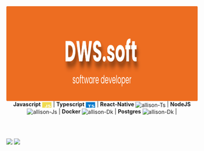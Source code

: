 <img align="center" alt="dws.soft" height="250" width="1290" src="./panel-logo.png" />

<div style="display: inline_block" align="center">
  <b>Javascript</b>
  <img align="center" alt="allison-Js" height="15" width="25" src="https://raw.githubusercontent.com/devicons/devicon/master/icons/javascript/javascript-plain.svg"> |
  <b>Typescript</b>
  <img align="center" alt="allison-Ts" height="15" width="25" src="https://raw.githubusercontent.com/devicons/devicon/master/icons/typescript/typescript-plain.svg"> |  
  <b>React-Native</b>
  <img align="center" alt="allison-Ts" height="15" width="25" src="https://cdn.jsdelivr.net/gh/devicons/devicon/icons/react/react-original.svg" /> |
  <b>NodeJS</b>
  <img align="center" alt="allison-Js" height="15" width="25" src="https://cdn.jsdelivr.net/gh/devicons/devicon/icons/nodejs/nodejs-original.svg" /> |
  <b>Docker</b>
  <img align="center" alt="allison-Dk" height="15" width="25" src="https://cdn.jsdelivr.net/gh/devicons/devicon/icons/docker/docker-original.svg" /> |
  <b>Postgres</b>
  <img align="center" alt="allison-Dk" height="15" width="25" src="https://cdn.jsdelivr.net/gh/devicons/devicon/icons/postgresql/postgresql-original.svg" /> |
</div>

<br><br>

<div>
 <a href="mailton:allyssondbv71@gmail.com"><img src="https://img.shields.io/badge/Gmail-D14836?style=for-the-badge&logo=gmail&logoColor=white"></a>
  <a href="https://www.linkedin.com/in/allison-dawes-17577b133/"><img src="https://img.shields.io/badge/LinkedIn-0077B5?style=for-the-badge&logo=linkedin&logoColor=white"></a>
</div>

<!--
**AllisonDawes/AllisonDawes** is a ✨ _special_ ✨ repository because its `README.md` (this file) appears on your GitHub profile.

Here are some ideas to get you started:

- 🔭 I’m currently working on ...
- 🌱 I’m currently learning ...
- 👯 I’m looking to collaborate on ...
- 🤔 I’m looking for help with ...
- 💬 Ask me about ...
- 📫 How to reach me: ...
- 😄 Pronouns: ...
- ⚡ Fun fact: ...
-->
